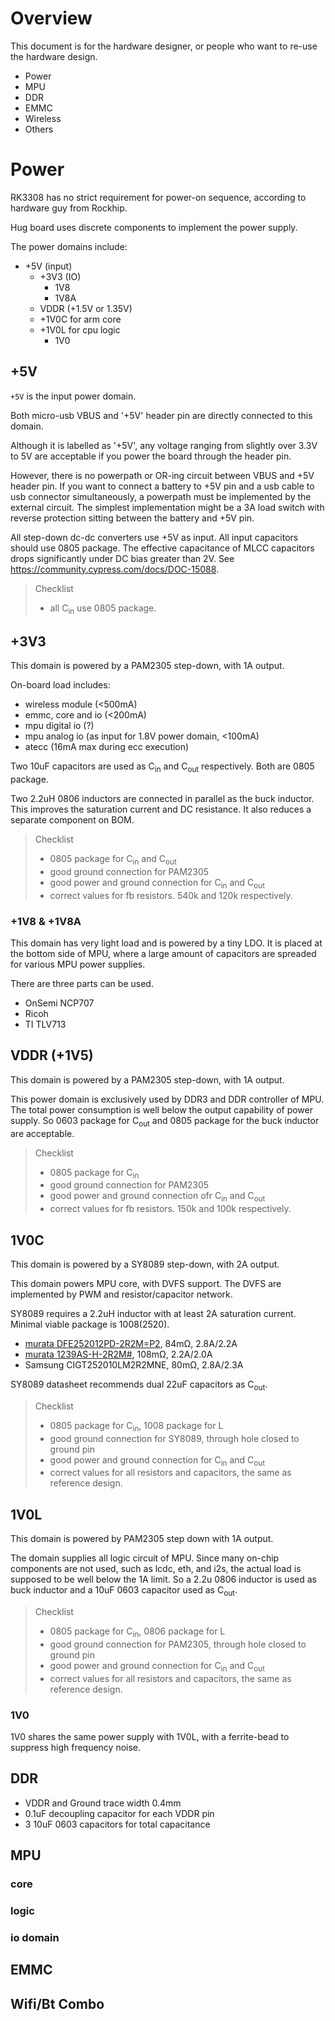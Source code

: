 # Overview

This document is for the hardware designer, or people who want to re-use the hardware design.

- Power
- MPU
- DDR
- EMMC
- Wireless
- Others

# Power

RK3308 has no strict requirement for power-on sequence, according to hardware guy from Rockhip.

Hug board uses discrete components to implement the power supply. 

The power domains include:

+ +5V (input)
    + +3V3 (IO)
        + 1V8
        + 1V8A
    + VDDR (+1.5V or 1.35V)
    + +1V0C for arm core
    + +1V0L for cpu logic
        + 1V0


## +5V

`+5V` is the input power domain. 

Both micro-usb VBUS and '+5V' header pin are directly connected to this domain. 

Although it is labelled as '+5V', any voltage ranging from slightly over 3.3V to 5V are acceptable if you power the board through the header pin. 

However, there is no powerpath or OR-ing circuit between VBUS and +5V header pin. If you want to connect a battery to +5V pin and a usb cable to usb connector simultaneously, a powerpath must be implemented by the external circuit. The simplest implementation might be a 3A load switch with reverse protection sitting between the battery and +5V pin.

All step-down dc-dc converters use +5V as input. All input capacitors should use 0805 package. The effective capacitance of MLCC capacitors drops significantly under DC bias greater than 2V. See https://community.cypress.com/docs/DOC-15088.

> Checklist
> - all C<sub>in</sub> use 0805 package. 

## +3V3

This domain is powered by a PAM2305 step-down, with 1A output.

On-board load includes:

+ wireless module (<500mA)
+ emmc, core and io (<200mA)
+ mpu digital io (?)
+ mpu analog io (as input for 1.8V power domain, <100mA)
+ atecc (16mA max during ecc execution)

Two 10uF capacitors are used as C<sub>in</sub> and C<sub>out</sub> respectively. Both are 0805 package.

Two 2.2uH 0806 inductors are connected in parallel as the buck inductor. This improves the saturation current and DC resistance. It also reduces a separate component on BOM.

> Checklist
> - 0805 package for C<sub>in</sub> and C<sub>out</sub>
> - good ground connection for PAM2305
> - good power and ground connection for C<sub>in</sub> and C<sub>out</sub>
> - correct values for fb resistors. 540k and 120k respectively.

### +1V8 & +1V8A

This domain has very light load and is powered by a tiny LDO. It is placed at the bottom side of MPU, where a large amount of capacitors are spreaded for various MPU power supplies.

There are three parts can be used.

- OnSemi NCP707
- Ricoh
- TI TLV713

## VDDR (+1V5)

This domain is powered by a PAM2305 step-down, with 1A output.

This power domain is exclusively used by DDR3 and DDR controller of MPU. The total power consumption is well below the output capability of power supply. So 0603 package for C<sub>out</sub> and 0805 package for the buck inductor are acceptable.

> Checklist
> - 0805 package for C<sub>in</sub>
> - good ground connection for PAM2305
> - good power and ground connection ofr C<sub>in</sub> and C<sub>out</sub>
> - correct values for fb resistors. 150k and 100k respectively.

## 1V0C

This domain is powered by a SY8089 step-down, with 2A output.

This domain powers MPU core, with DVFS support. The DVFS are implemented by PWM and resistor/capacitor network.

SY8089 requires a 2.2uH inductor with at least 2A saturation current. Minimal viable package is 1008(2520).

- [murata DFE252012PD-2R2M=P2](https://psearch.en.murata.com/inductor/product/DFE252012PD-2R2M%23.html), 84mΩ, 2.8A/2.2A
- [murata 1239AS-H-2R2M#](https://psearch.en.murata.com/inductor/product/1239AS-H-2R2M%23.html), 108mΩ, 2.2A/2.0A
- Samsung CIGT252010LM2R2MNE, 80mΩ, 2.8A/2.3A

SY8089 datasheet recommends dual 22uF capacitors as C<sub>out</sub>.

> Checklist
> - 0805 package for C<sub>in</sub>, 1008 package for L
> - good ground connection for SY8089, through hole closed to ground pin
> - good power and ground connection for C<sub>in</sub> and C<sub>out</sub>
> - correct values for all resistors and capacitors, the same as reference design.

## 1V0L

This domain is powered by PAM2305 step down with 1A output.

The domain supplies all logic circuit of MPU. Since many on-chip components are not used, such as lcdc, eth, and i2s, the actual load is supposed to be well below the 1A limit. So a 2.2u 0806 inductor is used as buck inductor and a 10uF 0603 capacitor used as C<sub>out</sub>.

> Checklist
> - 0805 package for C<sub>in</sub>, 0806 package for L
> - good ground connection for PAM2305, through hole closed to ground pin
> - good power and ground connection for C<sub>in</sub> and C<sub>out</sub>
> - correct values for all resistors and capacitors, the same as reference design.

### 1V0

1V0 shares the same power supply with 1V0L, with a ferrite-bead to suppress high frequency noise.

## DDR

- VDDR and Ground trace width 0.4mm
- 0.1uF decoupling capacitor for each VDDR pin
- 3 10uF 0603 capacitors for total capacitance

## MPU

### core

### logic

### io domain

### 

## EMMC

## Wifi/Bt Combo




